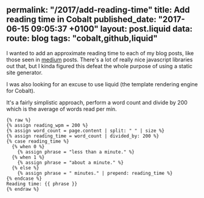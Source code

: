 permalink: "/2017/add-reading-time"
title: Add reading time in Cobalt
published_date: "2017-06-15 09:05:37 +0100"
layout: post.liquid
data:
  route: blog
  tags: "cobalt,github,liquid"
---
I wanted to add an approximate reading time to each of my blog posts, like those seen in [medium](https://medium.com) posts. There's a lot of really nice javascript libraries out that, but I kinda figured this defeat the whole purpose
of using a static site generator.

I was also looking for an excuse to use liquid (the template rendering engine for Cobalt).

It's a fairly simplistic approach, perform a word count and divide by 200 which is the average of words read per min.

```liquid
{% raw %}
{% assign reading_wpm = 200 %}
{% assign word_count = page.content | split: " " | size %}
{% assign reading_time = word_count | divided_by: 200 %}
{% case reading_time %}
  {% when 0 %}
    {% assign phrase = "less than a minute." %}
  {% when 1 %}
    {% assign phrase = "about a minute." %}
  {% else %}
    {% assign phrase = " minutes." | prepend: reading_time %}
{% endcase %}
Reading time: {{ phrase }}
{% endraw %}
```